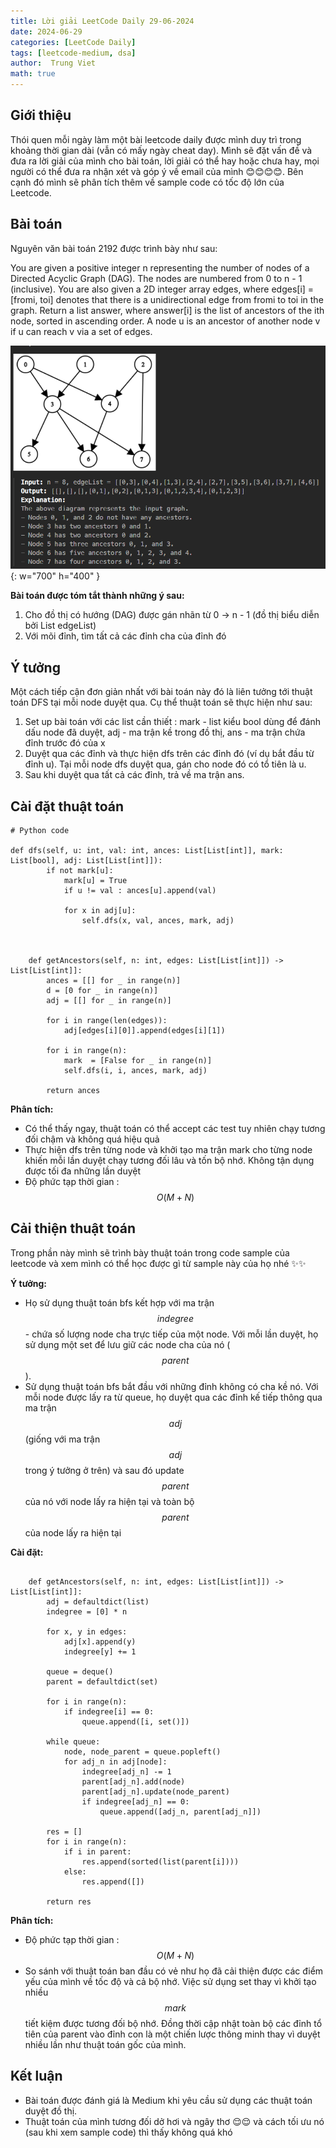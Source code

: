 ```yaml
---
title: Lời giải LeetCode Daily 29-06-2024 
date: 2024-06-29
categories: [LeetCode Daily]
tags: [leetcode-medium, dsa]
author:  Trung Viet 
math: true
---
```




## Giới thiệu 
Thói quen mỗi ngày làm một bài leetcode daily được mình duy trì trong khoảng thời gian dài (vẫn có mấy ngày cheat day). Mình sẽ đặt vấn đề và đưa ra lời giải của mình cho bài toán, lời giải có thể hay hoặc chưa hay, mọi người có thể đưa ra nhận xét và góp ý về email của mình 😊😊😊😊. Bên cạnh đó mình sẽ phân tích thêm về sample code có tốc độ lớn của Leetcode. 


## Bài toán 
Nguyên văn bài toán 2192 được trình bày như sau: 

You are given a positive integer n representing the number of nodes of a Directed Acyclic Graph (DAG). The nodes are numbered from 0 to n - 1 (inclusive).
You are also given a 2D integer array edges, where edges[i] = [fromi, toi] denotes that there is a unidirectional edge from fromi to toi in the graph.
Return a list answer, where answer[i] is the list of ancestors of the ith node, sorted in ascending order.
A node u is an ancestor of another node v if u can reach v via a set of edges.

![example](/assets/img/leetcode-daily/2024-06-29-example.png){: w="700" h="400" }


**Bài toán được tóm tắt thành những ý sau:** 
1. Cho đồ thị có hướng (DAG) được gán nhãn từ 0 -> n - 1 (đồ thị biểu diễn bởi List edgeList)
2. Với mõi đỉnh, tìm tất cả các đỉnh cha của đỉnh đó 



## Ý tưởng 
Một cách tiếp cận đơn giản nhất với bài toán này đó là liên tưởng tới thuật toán DFS tại mỗi node duyệt qua. Cụ thể thuật toán sẽ thực hiện như sau: 
1. Set up bài toán với các list cần thiết : mark - list kiểu bool dùng để đánh dấu node đã duyệt, adj - ma trận kề trong đồ thị, ans - ma trận chứa đỉnh trước đó của x 
2. Duyệt qua các đỉnh và thực hiện dfs trên các đỉnh đó (ví dụ bắt đầu từ đỉnh u). Tại mỗi node dfs duyệt qua, gán cho node đó có tổ tiên là u. 
3. Sau khi duyệt qua tất cả các đỉnh, trả về ma trận ans.


## Cài đặt thuật toán 

```
# Python code 

def dfs(self, u: int, val: int, ances: List[List[int]], mark: List[bool], adj: List[List[int]]): 
        if not mark[u]: 
            mark[u] = True 
            if u != val : ances[u].append(val)

            for x in adj[u]: 
                self.dfs(x, val, ances, mark, adj)



    def getAncestors(self, n: int, edges: List[List[int]]) -> List[List[int]]:
        ances = [[] for _ in range(n)]
        d = [0 for _ in range(n)]
        adj = [[] for _ in range(n)]

        for i in range(len(edges)): 
            adj[edges[i][0]].append(edges[i][1])

        for i in range(n): 
            mark  = [False for _ in range(n)]
            self.dfs(i, i, ances, mark, adj)

        return ances
```

**Phân tích:**
- Có thể thấy ngay, thuật toán có thể accept các test tuy nhiên chạy tương đối chậm và không quá hiệu quả
- Thực hiện dfs trên từng node và khởi tạo ma trận mark cho từng node khiến mỗi lần duyệt chạy tương đối lâu và tốn bộ nhớ. Không tận dụng được tối đa những lần duyệt
- Độ phức tạp thời gian :$$O(M + N)$$


## Cải thiện thuật toán 
Trong phần này mình sẽ trình bày thuật toán trong code sample của leetcode và xem mình có thể học được gì từ sample này của họ nhé ✨✨ 

**Ý tưởng:**
- Họ sử dụng thuật toán bfs kết hợp với ma trận $$indegree$$ - chứa số lượng node cha trực tiếp của một node. Với mỗi lần duyệt, họ sử dụng một set để lưu giữ các node cha của nó ($$parent$$).  
- Sử dụng thuật toán bfs bắt đầu với những đỉnh không có cha kề nó. Với mỗi node được lấy ra từ queue, họ duyệt qua các đỉnh kế tiếp thông qua ma trận $$adj$$ (giống với ma trận $$adj$$ trong ý tưởng ở trên) và sau đó update $$parent$$ của nó với node lấy ra hiện tại và toàn bộ $$parent$$ của node lấy ra hiện tại 


**Cài đặt:**
```

    def getAncestors(self, n: int, edges: List[List[int]]) -> List[List[int]]:
        adj = defaultdict(list)
        indegree = [0] * n

        for x, y in edges:
            adj[x].append(y)
            indegree[y] += 1
        
        queue = deque()
        parent = defaultdict(set)

        for i in range(n):
            if indegree[i] == 0:
                queue.append([i, set()])
        
        while queue:
            node, node_parent = queue.popleft()
            for adj_n in adj[node]:
                indegree[adj_n] -= 1
                parent[adj_n].add(node)
                parent[adj_n].update(node_parent)
                if indegree[adj_n] == 0:
                    queue.append([adj_n, parent[adj_n]])

        res = []
        for i in range(n):
            if i in parent:
                res.append(sorted(list(parent[i])))
            else:
                res.append([])
        
        return res 
```

**Phân tích:**
- Độ phức tạp thời gian :$$O(M + N)$$
- So sánh với thuật toán ban đầu có vẻ như họ đã cải thiện được các điểm yếu của mình về tốc độ và cả bộ nhớ. Việc sử dụng set thay vì khởi tạo nhiều $$mark$$ tiết kiệm được tương đối bộ nhớ. Đồng thời cập nhật toàn bộ các đỉnh tổ tiên của parent vào đỉnh con là một chiến lược thông minh thay vì duyệt nhiều lần như thuật toán gốc của mình. 


## Kết luận 
- Bài toán được đánh giá là Medium khi yêu cầu sử dụng các thuật toán duyệt đồ thị. 
- Thuật toán của mình tương đối dở hơi và ngây thơ 😌😌 và cách tối ưu nó (sau khi xem sample code) thì thấy không quá khó 